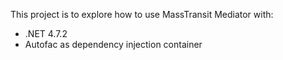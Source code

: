 This project is to explore how to use MassTransit Mediator with:
- .NET 4.7.2
- Autofac as dependency injection container